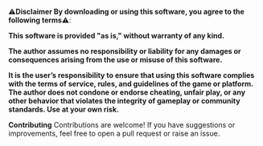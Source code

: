 ⚠️**Disclaimer By downloading or using this software, you agree to the following terms**⚠️:

**This software is provided "as is," without warranty of any kind.**

**The author assumes no responsibility or liability for any damages or consequences arising from the use or misuse of this software.**

**It is the user’s responsibility to ensure that using this software complies with the terms of service, rules, and guidelines of the game or platform.
The author does not condone or endorse cheating, unfair play, or any other behavior that violates the integrity of gameplay or community standards.
Use at your own risk.**

**Contributing**
Contributions are welcome! If you have suggestions or improvements, feel free to open a pull request or raise an issue.
